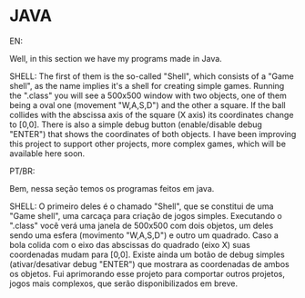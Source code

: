 # JAVA

EN:

Well, in this section we have my programs made in Java.

SHELL:
The first of them is the so-called "Shell", which consists of a "Game shell", as the name implies it's a shell for creating simple games.
Running the ".class" you will see a 500x500 window with two objects, one of them being a oval one (movement "W,A,S,D") and the other a square.
If the ball collides with the abscissa axis of the square (X axis) its coordinates change to [0,0].
There is also a simple debug button (enable/disable debug "ENTER") that shows the coordinates of both objects.
I have been improving this project to support other projects, more complex games, which will be available here soon.


PT/BR:

Bem, nessa seção temos os programas feitos em java.

SHELL:
O primeiro deles é o chamado "Shell", que se constitui de uma "Game shell", uma carcaça para criação de jogos simples.
Executando o ".class" você verá uma janela de 500x500 com dois objetos, um deles sendo uma esfera (movimento "W,A,S,D") e outro um quadrado.
Caso a bola colida com o eixo das abscissas do quadrado (eixo X) suas coordenadas mudam para [0,0].
Existe ainda um botão de debug simples (ativar/desativar debug "ENTER") que mostrara as coordenadas de ambos os objetos.
Fui aprimorando esse projeto para comportar outros projetos, jogos mais complexos, que serão disponibilizados em breve.
